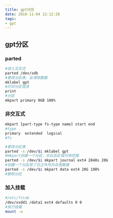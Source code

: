 ```yaml
---
title: gpt分区
date: 2018-11-04 12:12:28
tags:
- gpt
---
```

## gpt分区

### parted

```bash
#进入交互式
parted /dev/sdb
#更改分区表，会清除数据
mklabel gpt
#打印分区信息
print
#分区
mkpart primary 0GB 100%

```
<!--more-->

### 非交互式

```bash
mkpart [part-type fs-type name] start end
#type
primary  extended  logical
#fs

#更改分区表
parted -s /dev/$i mklabel gpt
#mkpart创建一个分区，共日志区域可用范围
parted -s /dev/$i mkpart journal ext4 2048s 20G
#创建一个分区除了日之外均为存放数据
parted -s /dev/$i mkpart data ext4 20G 100%
#删除分区


```

### 加入挂载

```bash
#/etc/fstab
/dev/xvdd1 /data1 ext4 defaults 0 0
#执行挂载
mount -a
```
